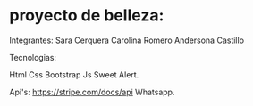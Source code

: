 # proyecto de belleza:

Integrantes:
Sara Cerquera
Carolina Romero
Andersona Castillo

Tecnologias:

Html
Css
Bootstrap
Js
Sweet Alert.

Api's:
https://stripe.com/docs/api
Whatsapp.
